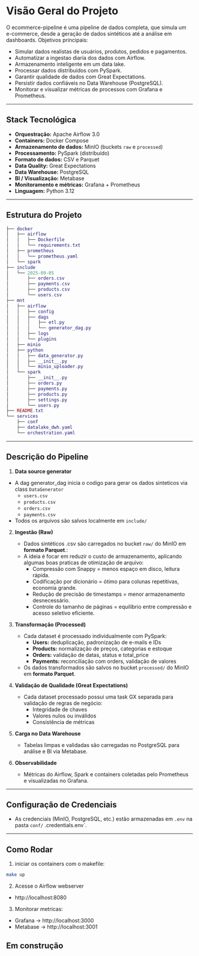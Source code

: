 # Visão Geral do Projeto

O ecommerce-pipeline é uma pipeline de dados completa, que simula um e-commerce, desde a geração de dados sintéticos até a análise em dashboards.
Objetivos principais:

  - Simular dados realistas de usuários, produtos, pedidos e pagamentos.
  - Automatizar a ingestao diaria dos dados com Airflow.
  - Armazenamento inteligente em um data lake.
  - Processar dados distribuídos com PySpark.
  - Garantir qualidade de dados com Great Expectations.
  - Persistir dados confiáveis no Data Warehouse (PostgreSQL).
  - Monitorar e visualizar métricas de processos com Grafana e Prometheus.

---

## Stack Tecnológica

- **Orquestração:** Apache Airflow 3.0
- **Containers:** Docker Compose
- **Armazenamento de dados:** MinIO (buckets `raw` e `processed`)
- **Processamento:** PySpark (distribuído)
- **Formato de dados:** CSV e Parquet
- **Data Quality:** Great Expectations
- **Data Warehouse:** PostgreSQL
- **BI / Visualização:** Metabase
- **Monitoramento e métricas:** Grafana + Prometheus
- **Linguagem:** Python 3.12

---

## Estrutura do Projeto

```lua
├── docker
│   ├── airflow
│   │   ├── Dockerfile
│   │   └── requirements.txt
│   ├── prometheus
│   │   └── prometheus.yaml
│   └── spark
├── include
│   └── 2025-09-05
│       ├── orders.csv
│       ├── payments.csv
│       ├── products.csv
│       └── users.csv
├── mnt
│   ├── airflow
│   │   ├── config
│   │   ├── dags
│   │   │   ├── etl.py
│   │   │   └── generator_dag.py
│   │   ├── logs
│   │   └── plugins
│   ├── minio
│   ├── python
│   │   ├── data_generator.py
│   │   ├── __init__.py
│   │   └── minio_uploader.py
│   └── spark
│       ├── __init__.py
│       ├── orders.py
│       ├── payments.py
│       ├── products.py
│       ├── settings.py
│       └── users.py
├── README.txt
└── services
    ├── conf
    ├── datalake_dwh.yaml
    └── orchestration.yaml
```

---

## Descrição do Pipeline
1. **Data source generator**
  - A dag generator_dag inicia o codigo para gerar os dados sinteticos via class `DataGenerator`
    - `users.csv`
    - `products.csv`
    - `orders.csv`
    - `payments.csv`
  - Todos os arquivos são salvos localmente em `include/`

2. **Ingestão (Raw)**  
   - Dados sintéticos .csv são carregados no bucket `raw/` do MinIO em **formato Parquet**.:
    - A ideia é focar em reduzir o custo de armazenamento, aplicando algumas boas praticas de otimização de arquivo:
      - Compressão com Snappy = menos espaço em disco, leitura rápida.
      - Codificação por dicionário = ótimo para colunas repetitivas, economia grande.
      - Redução de precisão de timestamps = menor armazenamento desnecessário.
      - Controle do tamanho de páginas = equilíbrio entre compressão e acesso seletivo eficiente.

3. **Transformação (Processed)**  
   - Cada dataset é processado individualmente com PySpark:
     - **Users:** deduplicação, padronização de e-mails e IDs
     - **Products:** normalização de preços, categorias e estoque
     - **Orders:** validação de datas, status e total_price
     - **Payments:** reconciliação com orders, validação de valores
   - Os dados transformados são salvos no bucket `processed/` do MinIO em **formato Parquet**.

4. **Validação de Qualidade (Great Expectations)**  
   - Cada dataset processado possui uma task GX separada para validação de regras de negócio:
     - Integridade de chaves
     - Valores nulos ou inválidos
     - Consistência de métricas

5. **Carga no Data Warehouse**  
   - Tabelas limpas e validadas são carregadas no PostgreSQL para análise e BI via Metabase.

6. **Observabilidade**  
   - Métricas do Airflow, Spark e containers coletadas pelo Prometheus e visualizadas no Grafana.

---

## Configuração de Credenciais
- As credenciais (MinIO, PostgreSQL, etc.) estão armazenadas em `.env` na pasta `conf/` .credentials.env`.

---

## Como Rodar

1. iniciar os containers com o makefile:
```bash
make up
```

2. Acesse o Airflow webserver
  - http://localhost:8080

3. Monitorar metricas:
- Grafana → http://localhost:3000
- Metabase → http://localhost:3001


## Em construção